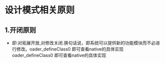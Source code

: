 # 设计模式相关原则
## 1.开闭原则
+ 即:对拓展开放,对修改关闭.换句话说，即系统可以提供新的功能模块而不必进行修改。oader_defineClass0 即可查看native的具体实现oader_defineClass0 即可查看native的具体实现